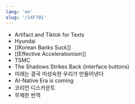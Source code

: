 ```yaml
---
lang: 'en'
slug: '/14F701'
---
```


- Artifact and Tiktok for Texts
- Hyundai
- [[Korean Banks Suck]]
- [[Effective Accelerationism]]
- TSMC
- The Shadows Strikes Back (interface buttons)
- 미래는 결국 미성숙한 우리가 만들어낸다
- AI-Native Era is coming
- 코리안 디스카운트
- 무제한 번역
